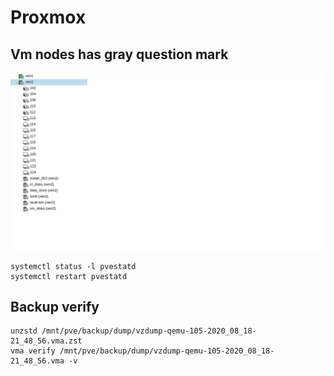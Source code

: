 # Proxmox

## Vm nodes has gray question mark
![Alt text](img/gray-questiom-mark.png)


```
systemctl status -l pvestatd
systemctl restart pvestatd
```

## Backup verify
```
unzstd /mnt/pve/backup/dump/vzdump-qemu-105-2020_08_18-21_48_56.vma.zst
vma verify /mnt/pve/backup/dump/vzdump-qemu-105-2020_08_18-21_48_56.vma -v
```